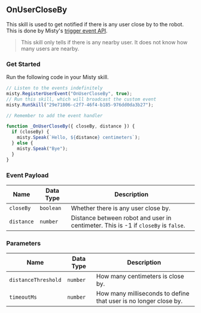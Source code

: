 ## OnUserCloseBy

This skill is used to get notified if there is any user close by to the robot. This is done by Misty's [trigger event API](https://docs.mistyrobotics.com/misty-ii/javascript-sdk/api-reference/#misty-triggerevent).

> This skill only tells if there is any nearby user. It does not know how many users are nearby.

### Get Started

Run the following code in your Misty skill.

```javascript
// Listen to the events indefinitely
misty.RegisterUserEvent("OnUserCloseBy", true);
// Run this skill, which will broadcast the custom event
misty.RunSkill("29e71806-c2f7-46f4-b185-976dd0da3b27");

// Remember to add the event handler

function _OnUserCloseBy({ closeBy, distance }) {
  if (closeBy) {
    misty.Speak(`Hello, ${distance} centimeters`);
  } else {
    misty.Speak("Bye");
  }
}
```

### Event Payload

| Name       | Data Type | Description                                                                        |
| ---------- | --------- | ---------------------------------------------------------------------------------- |
| `closeBy`  | `boolean` | Whether there is any user close by.                                                |
| `distance` | `number`  | Distance between robot and user in centimeter. This is -1 if `closeBy` is `false`. |

### Parameters

| Name                | Data Type | Description                                                      |
| ------------------- | --------- | ---------------------------------------------------------------- |
| `distanceThreshold` | `number`  | How many centimeters is close by.                                |
| `timeoutMs`         | `number`  | How many milliseconds to define that user is no longer close by. |
